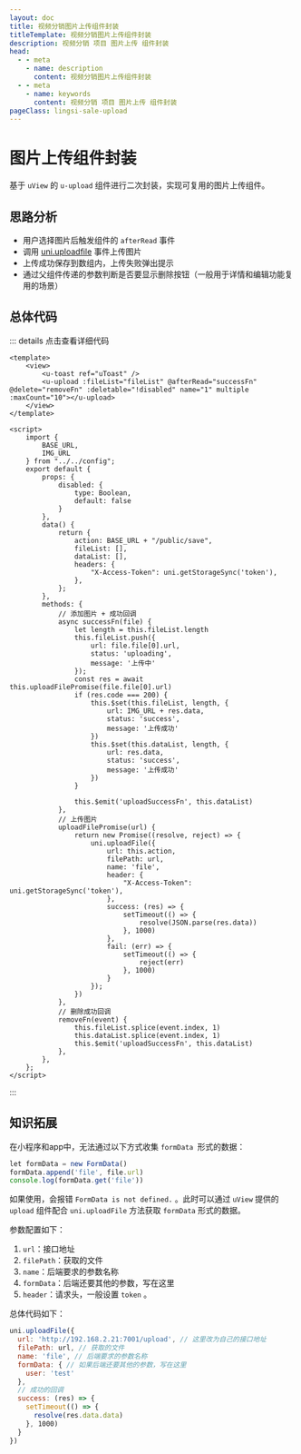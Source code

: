 ```yaml
---
layout: doc
title: 视频分销图片上传组件封装
titleTemplate: 视频分销图片上传组件封装
description: 视频分销 项目 图片上传 组件封装
head:
  - - meta
    - name: description
      content: 视频分销图片上传组件封装
  - - meta
    - name: keywords
      content: 视频分销 项目 图片上传 组件封装
pageClass: lingsi-sale-upload
---
```


# 图片上传组件封装

基于 `uView` 的 `u-upload` 组件进行二次封装，实现可复用的图片上传组件。

## 思路分析

- 用户选择图片后触发组件的 `afterRead` 事件
- 调用 [uni.uploadfile](https://uniapp.dcloud.net.cn/api/request/network-file.html#uploadfile) 事件上传图片
- 上传成功保存到数组内，上传失败弹出提示
- 通过父组件传递的参数判断是否要显示删除按钮（一般用于详情和编辑功能复用的场景）

## 总体代码

::: details 点击查看详细代码
```vue
<template>
	<view>
		<u-toast ref="uToast" />
		<u-upload :fileList="fileList" @afterRead="successFn" @delete="removeFn" :deletable="!disabled" name="1" multiple :maxCount="10"></u-upload>
	</view>
</template>

<script>
	import {
		BASE_URL,
		IMG_URL
	} from "../../config";
	export default {
		props: {
			disabled: {
				type: Boolean,
				default: false
			}
		},
		data() {
			return {
				action: BASE_URL + "/public/save",
				fileList: [],
				dataList: [],
				headers: {
					"X-Access-Token": uni.getStorageSync('token'),
				},
			};
		},
		methods: {
			// 添加图片 + 成功回调
			async successFn(file) {
				let length = this.fileList.length
				this.fileList.push({
					url: file.file[0].url,
					status: 'uploading',
					message: '上传中'
				});
				const res = await this.uploadFilePromise(file.file[0].url)
				if (res.code === 200) {
					this.$set(this.fileList, length, {
						url: IMG_URL + res.data,
						status: 'success',
						message: '上传成功'
					})
					this.$set(this.dataList, length, {
						url: res.data,
						status: 'success',
						message: '上传成功'
					})
				}
				
				this.$emit('uploadSuccessFn', this.dataList)
			},
			// 上传图片
			uploadFilePromise(url) {
				return new Promise((resolve, reject) => {
					uni.uploadFile({
						url: this.action,
						filePath: url,
						name: 'file',
						header: {
							"X-Access-Token": uni.getStorageSync('token'),
						},
						success: (res) => {
							setTimeout(() => {
								resolve(JSON.parse(res.data))
							}, 1000)
						},
						fail: (err) => {
							setTimeout(() => {
								reject(err)
							}, 1000)
						}
					});
				})
			},
			// 删除成功回调
			removeFn(event) {
				this.fileList.splice(event.index, 1)
				this.dataList.splice(event.index, 1)
				this.$emit('uploadSuccessFn', this.dataList)
			},
		},
	};
</script>
```
:::

## 知识拓展
在小程序和app中，无法通过以下方式收集 `formData `形式的数据：

```javascript
let formData = new FormData()
formData.append('file', file.url)
console.log(formData.get('file'))
```

如果使用，会报错 `FormData is not defined.` 。此时可以通过 `uView` 提供的 `upload` 组件配合 `uni.uploadFile` 方法获取 `formData` 形式的数据。

参数配置如下：

1. `url`：接口地址
2. `filePath`：获取的文件
3. `name`：后端要求的参数名称
4. `formData`：后端还要其他的参数，写在这里
5. `header`：请求头，一般设置 `token` 。

总体代码如下：

```javascript
uni.uploadFile({
  url: 'http://192.168.2.21:7001/upload', // 这里改为自己的接口地址
  filePath: url, // 获取的文件
  name: 'file', // 后端要求的参数名称
  formData: { // 如果后端还要其他的参数，写在这里
    user: 'test'
  },
  // 成功的回调
  success: (res) => {
    setTimeout(() => {
      resolve(res.data.data)
    }, 1000)
  }
})
```
